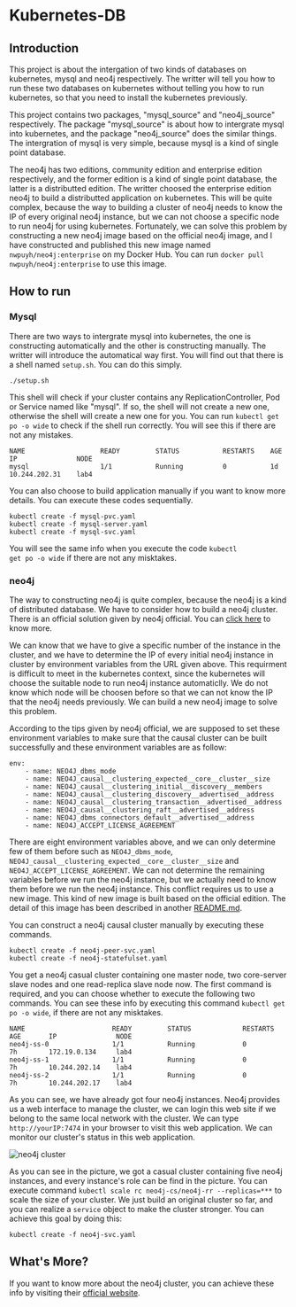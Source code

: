 # Kubernetes-DB

## Introduction
This project is about the intergation of two kinds of databases on kubernetes, mysql and neo4j respectively. The writter will tell you how to run these two databases on kubernetes without telling you how to run kubernetes, so that you need to install the kubernetes previously.

This project contains two packages, "mysql_source" and "neo4j_source" respectively. The package "mysql_source" is about how to intergrate mysql into kubernetes, and the package "neo4j_source" does the similar things. The intergration of mysql is very simple, because mysql is a kind of single point database.

The neo4j has two editions, community edition and enterprise edition respectively, and the former edition is a kind of single point database, the latter is a distributted edition. The writter choosed the enterprise edition neo4j to build a distributted application on kubernetes. This will be quite complex, because the way to building a cluster of neo4j needs to know the IP of every original neo4j instance, but we can not choose a specific node to run neo4j for using kubernetes. Fortunately, we can solve this problem by constructing a new neo4j image based on the official neo4j image, and I have constructed and published this new image named <code>nwpuyh/neo4j:enterprise</code> on my Docker Hub. You can run `docker pull nwpuyh/neo4j:enterprise` to use this image.

## How to run

### Mysql

There are two ways to intergrate mysql into kubernetes, the one is constructing automatically and the other is constructing manually. The writter will introduce the automatical way first. You will find out that there is a shell named `setup.sh`. You can do this simply.

```shell
./setup.sh
```

This shell will check if your cluster contains any ReplicationController, Pod or Service named like "mysql". If so, the shell will not create a new one, otherwise the shell will create a new one for you. You can run `kubectl get po -o wide` to check if the shell run correctly. You will see this if there are not any mistakes.

```
NAME                   READY         STATUS           RESTARTS    AGE       IP               NODE
mysql                  1/1           Running          0           1d        10.244.202.31    lab4
```

You can also choose to build application manually if you want to know more details. You can execute these codes sequentially.

```
kubectl create -f mysql-pvc.yaml
kubectl create -f mysql-server.yaml
kubectl create -f mysql-svc.yaml
```

You will see the same info when you execute the code <code>kubectl get po -o wide</code> if there are not any misktakes.

### neo4j

The way to constructing neo4j is quite complex, because the neo4j is a kind of distributed database. We have to consider how to build a neo4j cluster. There is an official solution given by neo4j official. You can [click here](https://neo4j.com/docs/operations-manual/current/installation/docker/) to know more.

We can know that we have to give a specific number of the instance in the cluster, and we have to determine the IP of every initial neo4j instance in cluster by environment variables from the URL given above. This requirment is difficult to meet in the kubernetes context, since the kubernetes will choose the suitable node to run neo4j instance automaticlly. We do not know which node will be choosen before so that we can not know the IP that the neo4j needs previously. We can build a new neo4j image to solve this problem.

According to the tips given by neo4j official, we are supposed to set these environment variables to make sure that the causal cluster can be built successfully and these environment variables are as follow:

```
env:
    - name: NEO4J_dbms_mode
    - name: NEO4J_causal__clustering_expected__core__cluster__size
    - name: NEO4J_causal__clustering_initial__discovery__members
    - name: NEO4J_causal__clustering_discovery__advertised__address
    - name: NEO4J_causal__clustering_transaction__advertised__address
    - name: NEO4J_causal__clustering_raft__advertised__address
    - name: NEO4J_dbms_connectors_default__advertised__address
    - name: NEO4J_ACCEPT_LICENSE_AGREEMENT
```

There are eight environment variables above, and we can only determine few of them before such as `NEO4J_dbms_mode`, `NEO4J_causal__clustering_expected__core__cluster__size` and `NEO4J_ACCEPT_LICENSE_AGREEMENT`. We can not determine the remaining variables before we run the neo4j instance, but we actually need to know them before we run the neo4j instance. This conflict requires us to use a new image. This kind of new image is built based on the official edition. The detail of this image has been described in another [README.md](https://github.com/yhswjtuILMARE/kubernetes-DB/blob/master/neo4j_source/README.md). 

You can construct a neo4j causal cluster manually by executing these commands.

```
kubectl create -f neo4j-peer-svc.yaml
kubectl create -f neo4j-statefulset.yaml
```

You get a neo4j casual cluster containing one master node, two core-server slave nodes and one read-replica slave node now. The first command is required, and you can choose whether to execute the following two commands. You can see these info by executing this command `kubectl get po -o wide`, if there are not any misktakes.

```
NAME                      READY         STATUS             RESTARTS   AGE       IP               NODE
neo4j-ss-0                1/1           Running            0          7h        172.19.0.134     lab4
neo4j-ss-1                1/1           Running            0          7h        10.244.202.14    lab4
neo4j-ss-2                1/1           Running            0          7h        10.244.202.17    lab4
```

As you can see, we have already got four neo4j instances. Neo4j provides us a web interface to manage the cluster, we can login this web site if we belong to the same local network with the cluster. We can type `http://yourIP:7474` in your browser to visit this web application. We can monitor our cluster's status in this web application.

![neo4j cluster](https://github.com/yhswjtuILMARE/kubernetes-DB/blob/master/images/neo4j_cluster_status.jpg)

As you can see in the picture, we got a casual cluster containing five neo4j instances, and every instance's role can be find in the picture. You can execute command `kubectl scale rc neo4j-cs/neo4j-rr --replicas=***` to scale the size of your cluster. We just build an original cluster so far, and you can realize a `service` object to make the cluster stronger. You can achieve this goal by doing this:

```
kubectl create -f neo4j-svc.yaml
```

## What's More?

If you want to know more about the neo4j cluster, you can achieve these info by visiting their [official website](https://neo4j.com/docs/operations-manual/current/clustering/causal-clustering/setup-new-cluster/).
